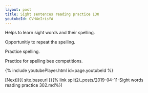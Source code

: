 ```yaml
---
layout: post
title: Sight sentences reading practice 130
youtubeId: CVH4eIrisYA
---
```

 
 
Helps to learn sight words and their spelling.

Opportunitiy to repeat the spelling. 

Practice spelling. 
 
Practice for spelling bee competitions. 
 
{% include youtubePlayer.html id=page.youtubeId %}
 
 

[Next]({{ site.baseurl }}{% link  split2/_posts/2019-04-11-Sight words reading practice 302.md%})
 
